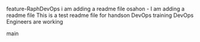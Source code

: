  feature-RaphDevOps
i am adding a readme file
osahon - I am adding a readme file
This is a test readme file for handson DevOps training
DevOps Engineers are working


main

